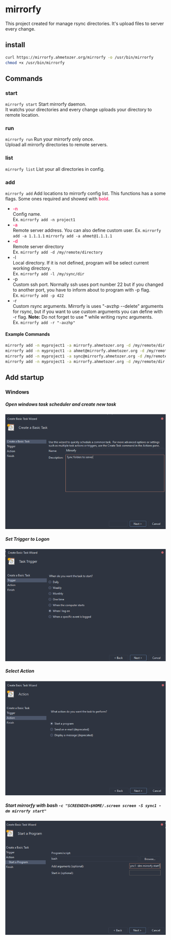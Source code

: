 # mirrorfy

This project created for manage rsync directories.
It's upload files to server every change.

## install
```Bash
curl https://mirrorfy.ahmetozer.org/mirrorfy -o /usr/bin/mirrorfy
chmod +x /usr/bin/mirrorfy
```

## Commands

### start
`mirrorfy start`
  Start mirrorfy daemon.  
  It watchs your directories and every change uploads your directory to remote
  location.

### run
`mirrorfy run`
  Run your mirrorfy only once.  
  Upload all mirrorfy directories to remote servers.

### list
`mirrorfy list`
  List your all directories in config.

### add
`mirrorfy add`
  Add locations to mirrorfy config list.
  This functions has a some flags. Some ones required and showed with **<span style="color:#FC427B">bold<span/>**.
- **<span style="color:#FC427B">-n<span/>**  
Config name.  
Ex. `mirrorfy add -n project1`
- **<span style="color:#FC427B">-a<span/>**  
Remote server address. You can also define custom user.
Ex. `mirrorfy add -a 1.1.1.1` `mirrorfy add -a ahmet@1.1.1.1`
- **<span style="color:#FC427B">-d<span/>**  
Remote server directory  
Ex. `mirrorfy add -d /my/remote/directory`
- -l  
Local directory.
If it is not defined, program will be select current working directory.  
Ex. `mirrorfy add -l /my/sync/dir`
- -p  
Custom ssh port.
Normally ssh uses port number 22 but if you changed to another port, you have to inform about to program with -p flag.  
Ex. `mirrorfy add -p 422`
- -r   
Custom rsync arguments.
Mirrorfy  is uses "-avzhp --delete" arguments for rsync, but if you want to use custom arguments you can define with -r flag. **Note:** Do not forget to use **"** while writing rsync arguments.  
Ex. `mirrorfy add -r "-avzhp"`

#### **Example Commands**
```bash
mirrorfy add -n myproject1 -a mirrorfy.ahmetozer.org -d /my/remote/dir
mirrorfy add -n myproject1 -a ahmet@mirrorfy.ahmetozer.org -d /my/remote/dir -p 68
mirrorfy add -n myproject1 -a sync@mirrorfy.ahmetozer.org -d /my/remote/dir -l /my/local/dir/
mirrorfy add -n myproject1 -a mirrorfy.ahmetozer.org -d /my/remote/dir -p 99 -l /my/local/directory/
```

## Add startup
### Windows

##### Open windows task scheduler and create new task
<img src="https://github.com/ahmetozer/mirrorfy/blob/master/doc/image/win_1.png?raw=true" alt="Create Basic Task" onerror="this.src='doc/image/win_1.png';" />  

##### Set Trigger to Logon
<img src="https://github.com/ahmetozer/mirrorfy/blob/master/doc/image/win_2.png?raw=true" alt="Trigger" onerror="this.src='doc/image/win_2.png';" />  

##### Select Action
<img src="https://github.com/ahmetozer/mirrorfy/blob/master/doc/image/win_3.png?raw=true" alt="Action" onerror="this.src='doc/image/win_3.png';" />   

##### Start mirrorfy with bash `-c "SCREENDIR=$HOME/.screen screen -S sync1 -dm mirrorfy start"`
<img src="https://github.com/ahmetozer/mirrorfy/blob/master/doc/image/win_4.png?raw=true" alt="Start a Program" onerror="this.src='doc/image/win_4.png';" />
